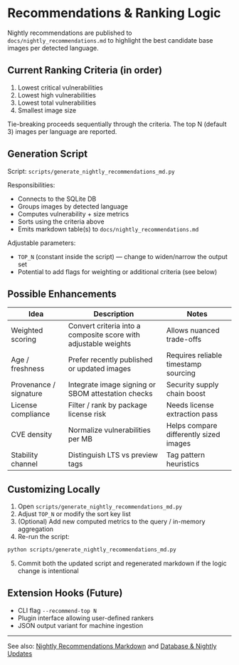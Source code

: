 # Recommendations & Ranking Logic

Nightly recommendations are published to `docs/nightly_recommendations.md` to highlight the best candidate base images per detected language.

## Current Ranking Criteria (in order)
1. Lowest critical vulnerabilities
2. Lowest high vulnerabilities
3. Lowest total vulnerabilities
4. Smallest image size

Tie-breaking proceeds sequentially through the criteria. The top N (default 3) images per language are reported.

## Generation Script
Script: `scripts/generate_nightly_recommendations_md.py`

Responsibilities:
- Connects to the SQLite DB
- Groups images by detected language
- Computes vulnerability + size metrics
- Sorts using the criteria above
- Emits markdown table(s) to `docs/nightly_recommendations.md`

Adjustable parameters:
- `TOP_N` (constant inside the script) — change to widen/narrow the output set
- Potential to add flags for weighting or additional criteria (see below)

## Possible Enhancements
| Idea | Description | Notes |
| ---- | ----------- | ----- |
| Weighted scoring | Convert criteria into a composite score with adjustable weights | Allows nuanced trade-offs |
| Age / freshness | Prefer recently published or updated images | Requires reliable timestamp sourcing |
| Provenance / signature | Integrate image signing or SBOM attestation checks | Security supply chain boost |
| License compliance | Filter / rank by package license risk | Needs license extraction pass |
| CVE density | Normalize vulnerabilities per MB | Helps compare differently sized images |
| Stability channel | Distinguish LTS vs preview tags | Tag pattern heuristics |

## Customizing Locally
1. Open `scripts/generate_nightly_recommendations_md.py`
2. Adjust `TOP_N` or modify the sort key list
3. (Optional) Add new computed metrics to the query / in-memory aggregation
4. Re-run the script:
```bash
python scripts/generate_nightly_recommendations_md.py
```
5. Commit both the updated script and regenerated markdown if the logic change is intentional

## Extension Hooks (Future)
- CLI flag `--recommend-top N`
- Plugin interface allowing user-defined rankers
- JSON output variant for machine ingestion

---
See also: [Nightly Recommendations Markdown](nightly_recommendations.md) and [Database & Nightly Updates](database.md)
